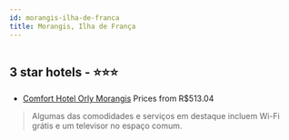 ```yaml
---
id: morangis-ilha-de-franca
title: Morangis, Ilha de França
---
```


<center><img src="https://i.travelapi.com/hotels/1000000/560000/558000/557977/9ac868c4_z.jpg" alt="" /></center>


##  3 star hotels - ⭐️⭐️⭐️

-    [Comfort Hotel Orly Morangis](https://www.hurb.com/br/aud/https://www.hurb.com/br/hotels/morangis/comfort-hotel-orly-morangis-HT-9NK2?cmp=18055) Prices from R$513.04
   > Algumas das comodidades e serviços em destaque incluem Wi-Fi grátis e um televisor no espaço comum.
